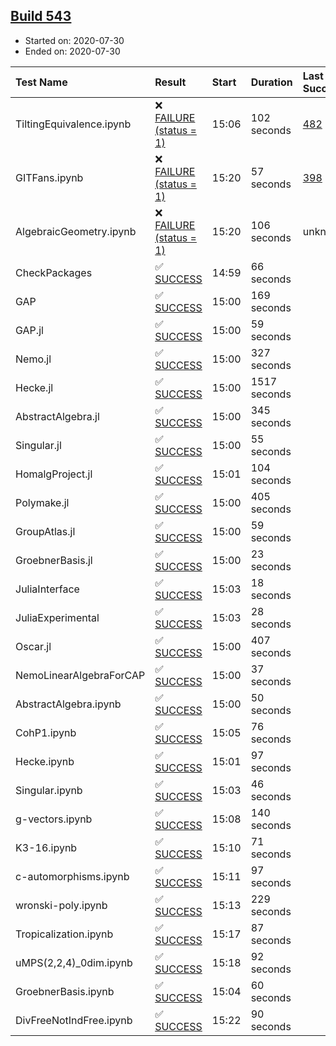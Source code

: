## [Build 543](https://oscarci.mathematik.uni-kl.de/job/oscar-stable/543/)

* Started on: 2020-07-30
* Ended on: 2020-07-30

| Test Name    | Result | Start | Duration | Last Success | First Failure |
|:-------------|:-------|:------|:---------|:-------------|:--------------|
| TiltingEquivalence.ipynb | ❌ [FAILURE (status = 1)](https://oscarci.mathematik.uni-kl.de/job/oscar-stable/543/artifact/logs/build-543/TiltingEquivalence.ipynb.log) | 15:06 | 102 seconds | [482](https://oscarci.mathematik.uni-kl.de/job/oscar-stable/482/) | [483](https://oscarci.mathematik.uni-kl.de/job/oscar-stable/483/) |
| GITFans.ipynb | ❌ [FAILURE (status = 1)](https://oscarci.mathematik.uni-kl.de/job/oscar-stable/543/artifact/logs/build-543/GITFans.ipynb.log) | 15:20 | 57 seconds | [398](https://oscarci.mathematik.uni-kl.de/job/oscar-stable/398/) | [399](https://oscarci.mathematik.uni-kl.de/job/oscar-stable/399/) |
| AlgebraicGeometry.ipynb | ❌ [FAILURE (status = 1)](https://oscarci.mathematik.uni-kl.de/job/oscar-stable/543/artifact/logs/build-543/AlgebraicGeometry.ipynb.log) | 15:20 | 106 seconds | unknown | unknown |
| CheckPackages | ✅ [SUCCESS](https://oscarci.mathematik.uni-kl.de/job/oscar-stable/543/artifact/logs/build-543/CheckPackages.log) | 14:59 | 66 seconds |  |  |
| GAP | ✅ [SUCCESS](https://oscarci.mathematik.uni-kl.de/job/oscar-stable/543/artifact/logs/build-543/GAP.log) | 15:00 | 169 seconds |  |  |
| GAP.jl | ✅ [SUCCESS](https://oscarci.mathematik.uni-kl.de/job/oscar-stable/543/artifact/logs/build-543/GAP.jl.log) | 15:00 | 59 seconds |  |  |
| Nemo.jl | ✅ [SUCCESS](https://oscarci.mathematik.uni-kl.de/job/oscar-stable/543/artifact/logs/build-543/Nemo.jl.log) | 15:00 | 327 seconds |  |  |
| Hecke.jl | ✅ [SUCCESS](https://oscarci.mathematik.uni-kl.de/job/oscar-stable/543/artifact/logs/build-543/Hecke.jl.log) | 15:00 | 1517 seconds |  |  |
| AbstractAlgebra.jl | ✅ [SUCCESS](https://oscarci.mathematik.uni-kl.de/job/oscar-stable/543/artifact/logs/build-543/AbstractAlgebra.jl.log) | 15:00 | 345 seconds |  |  |
| Singular.jl | ✅ [SUCCESS](https://oscarci.mathematik.uni-kl.de/job/oscar-stable/543/artifact/logs/build-543/Singular.jl.log) | 15:00 | 55 seconds |  |  |
| HomalgProject.jl | ✅ [SUCCESS](https://oscarci.mathematik.uni-kl.de/job/oscar-stable/543/artifact/logs/build-543/HomalgProject.jl.log) | 15:01 | 104 seconds |  |  |
| Polymake.jl | ✅ [SUCCESS](https://oscarci.mathematik.uni-kl.de/job/oscar-stable/543/artifact/logs/build-543/Polymake.jl.log) | 15:00 | 405 seconds |  |  |
| GroupAtlas.jl | ✅ [SUCCESS](https://oscarci.mathematik.uni-kl.de/job/oscar-stable/543/artifact/logs/build-543/GroupAtlas.jl.log) | 15:00 | 59 seconds |  |  |
| GroebnerBasis.jl | ✅ [SUCCESS](https://oscarci.mathematik.uni-kl.de/job/oscar-stable/543/artifact/logs/build-543/GroebnerBasis.jl.log) | 15:00 | 23 seconds |  |  |
| JuliaInterface | ✅ [SUCCESS](https://oscarci.mathematik.uni-kl.de/job/oscar-stable/543/artifact/logs/build-543/JuliaInterface.log) | 15:03 | 18 seconds |  |  |
| JuliaExperimental | ✅ [SUCCESS](https://oscarci.mathematik.uni-kl.de/job/oscar-stable/543/artifact/logs/build-543/JuliaExperimental.log) | 15:03 | 28 seconds |  |  |
| Oscar.jl | ✅ [SUCCESS](https://oscarci.mathematik.uni-kl.de/job/oscar-stable/543/artifact/logs/build-543/Oscar.jl.log) | 15:00 | 407 seconds |  |  |
| NemoLinearAlgebraForCAP | ✅ [SUCCESS](https://oscarci.mathematik.uni-kl.de/job/oscar-stable/543/artifact/logs/build-543/NemoLinearAlgebraForCAP.log) | 15:00 | 37 seconds |  |  |
| AbstractAlgebra.ipynb | ✅ [SUCCESS](https://oscarci.mathematik.uni-kl.de/job/oscar-stable/543/artifact/logs/build-543/AbstractAlgebra.ipynb.log) | 15:00 | 50 seconds |  |  |
| CohP1.ipynb | ✅ [SUCCESS](https://oscarci.mathematik.uni-kl.de/job/oscar-stable/543/artifact/logs/build-543/CohP1.ipynb.log) | 15:05 | 76 seconds |  |  |
| Hecke.ipynb | ✅ [SUCCESS](https://oscarci.mathematik.uni-kl.de/job/oscar-stable/543/artifact/logs/build-543/Hecke.ipynb.log) | 15:01 | 97 seconds |  |  |
| Singular.ipynb | ✅ [SUCCESS](https://oscarci.mathematik.uni-kl.de/job/oscar-stable/543/artifact/logs/build-543/Singular.ipynb.log) | 15:03 | 46 seconds |  |  |
| g-vectors.ipynb | ✅ [SUCCESS](https://oscarci.mathematik.uni-kl.de/job/oscar-stable/543/artifact/logs/build-543/g-vectors.ipynb.log) | 15:08 | 140 seconds |  |  |
| K3-16.ipynb | ✅ [SUCCESS](https://oscarci.mathematik.uni-kl.de/job/oscar-stable/543/artifact/logs/build-543/K3-16.ipynb.log) | 15:10 | 71 seconds |  |  |
| c-automorphisms.ipynb | ✅ [SUCCESS](https://oscarci.mathematik.uni-kl.de/job/oscar-stable/543/artifact/logs/build-543/c-automorphisms.ipynb.log) | 15:11 | 97 seconds |  |  |
| wronski-poly.ipynb | ✅ [SUCCESS](https://oscarci.mathematik.uni-kl.de/job/oscar-stable/543/artifact/logs/build-543/wronski-poly.ipynb.log) | 15:13 | 229 seconds |  |  |
| Tropicalization.ipynb | ✅ [SUCCESS](https://oscarci.mathematik.uni-kl.de/job/oscar-stable/543/artifact/logs/build-543/Tropicalization.ipynb.log) | 15:17 | 87 seconds |  |  |
| uMPS(2,2,4)_0dim.ipynb | ✅ [SUCCESS](https://oscarci.mathematik.uni-kl.de/job/oscar-stable/543/artifact/logs/build-543/uMPS-2-2-4-_0dim.ipynb.log) | 15:18 | 92 seconds |  |  |
| GroebnerBasis.ipynb | ✅ [SUCCESS](https://oscarci.mathematik.uni-kl.de/job/oscar-stable/543/artifact/logs/build-543/GroebnerBasis.ipynb.log) | 15:04 | 60 seconds |  |  |
| DivFreeNotIndFree.ipynb | ✅ [SUCCESS](https://oscarci.mathematik.uni-kl.de/job/oscar-stable/543/artifact/logs/build-543/DivFreeNotIndFree.ipynb.log) | 15:22 | 90 seconds |  |  |
